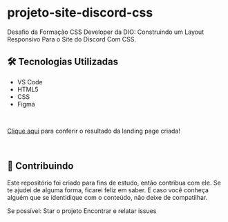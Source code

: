 # projeto-site-discord-css
Desafio da Formação CSS Developer da DIO: Construindo um Layout Responsivo Para o Site do Discord Com CSS.

<h2>🛠 Tecnologias Utilizadas</h2>

<ul>
    <li>VS Code</li>
    <li>HTML5</li>
    <li>CSS</li>
    <li>Figma</li>
</ul>
<br>

[Clique aqui](https://esdras-alves.github.io/015_DiscordResponsivo/) para conferir o resultado da landing page criada!

<br>

<h2> 🤝 Contribuindo </h2>

Este repositório foi criado para fins de estudo, então contribua com ele.
Se te ajudei de alguma forma, ficarei feliz em saber. E caso você conheça alguém que se identidique com o conteúdo, não deixe de compatilhar.

Se possível:
      Star o projeto
      Encontrar e relatar issues
